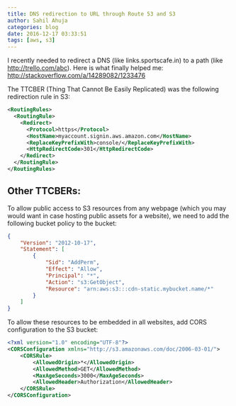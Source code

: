 ```yaml
---
title: DNS redirection to URL through Route 53 and S3
author: Sahil Ahuja
categories: blog
date: 2016-12-17 03:33:51
tags: [aws, s3]
---
```

I recently needed to redirect a DNS (like links.sportscafe.in) to a path (like http://trello.com/abc). Here is what finally helped me: http://stackoverflow.com/a/14289082/1233476

The TTCBER (Thing That Cannot Be Easily Replicated) was the following redirection rule in S3:
```xml
<RoutingRules>
  <RoutingRule>
    <Redirect>
      <Protocol>https</Protocol>
      <HostName>myaccount.signin.aws.amazon.com</HostName>
      <ReplaceKeyPrefixWith>console/</ReplaceKeyPrefixWith>
      <HttpRedirectCode>301</HttpRedirectCode>
    </Redirect>
  </RoutingRule>
</RoutingRules>
```

Other TTCBERs:
---
To allow public access to S3 resources from any webpage (which you may would want in case hosting public assets for a website), we need to add the following bucket policy to the bucket:
```json
{
	"Version": "2012-10-17",
	"Statement": [
		{
			"Sid": "AddPerm",
			"Effect": "Allow",
			"Principal": "*",
			"Action": "s3:GetObject",
			"Resource": "arn:aws:s3:::cdn-static.mybucket.name/*"
		}
	]
}
```

To allow these resources to be embedded in all websites, add CORS configuration to the S3 bucket:
```xml
<?xml version="1.0" encoding="UTF-8"?>
<CORSConfiguration xmlns="http://s3.amazonaws.com/doc/2006-03-01/">
    <CORSRule>
        <AllowedOrigin>*</AllowedOrigin>
        <AllowedMethod>GET</AllowedMethod>
        <MaxAgeSeconds>3000</MaxAgeSeconds>
        <AllowedHeader>Authorization</AllowedHeader>
    </CORSRule>
</CORSConfiguration>

```

